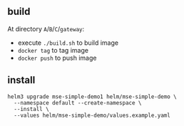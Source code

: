 ## build

At directory `A`/`B`/`C`/`gateway`:

* execute `./build.sh` to build image
* `docker tag` to tag image
* `docker push` to push image

## install

```shell
helm3 upgrade mse-simple-demo1 helm/mse-simple-demo \
  --namespace default --create-namespace \
  --install \
  --values helm/mse-simple-demo/values.example.yaml
```
